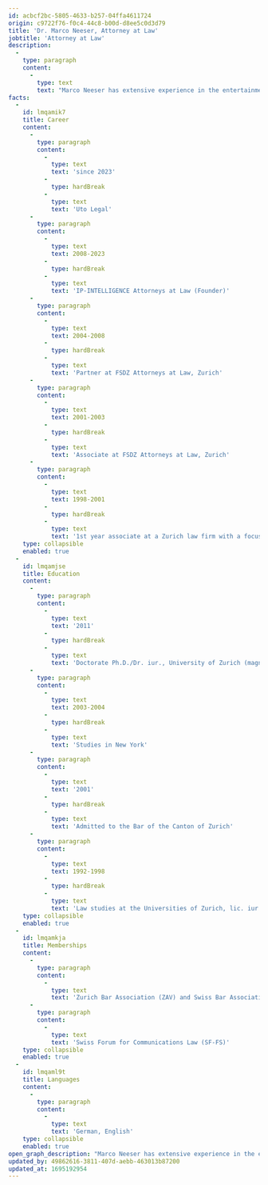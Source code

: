 ```yaml
---
id: acbcf2bc-5805-4633-b257-04ffa4611724
origin: c9722f76-f0c4-44c8-b00d-d8ee5c0d3d79
title: 'Dr. Marco Neeser, Attorney at Law'
jobtitle: 'Attorney at Law'
description:
  -
    type: paragraph
    content:
      -
        type: text
        text: "Marco Neeser has extensive experience in the entertainment and media sector (music and film industry, electronic media, new technologies and business models, e-commerce, advertising, licensing, and publishing, etc.) due to his many years of professional practice. His clients include in particular music, game, and film producers, recording companies, publishers, media companies, artists, advertising, and design agencies as well as start-ups and established companies in the media and technology sector. He practices primarily in the areas of copyright law, licensing law, trademark law, media law, corporate law, and general contract law. Marco Neeser obtained his doctorate from the University of Zurich with his comparative law dissertation on the topic of artists' contracts in the music industry and has been involved in numerous music projects and companies in the entertainment and technology sector."
facts:
  -
    id: lmqamik7
    title: Career
    content:
      -
        type: paragraph
        content:
          -
            type: text
            text: 'since 2023'
          -
            type: hardBreak
          -
            type: text
            text: 'Uto Legal'
      -
        type: paragraph
        content:
          -
            type: text
            text: 2008-2023
          -
            type: hardBreak
          -
            type: text
            text: 'IP-INTELLIGENCE Attorneys at Law (Founder)'
      -
        type: paragraph
        content:
          -
            type: text
            text: 2004-2008
          -
            type: hardBreak
          -
            type: text
            text: 'Partner at FSDZ Attorneys at Law, Zurich'
      -
        type: paragraph
        content:
          -
            type: text
            text: 2001-2003
          -
            type: hardBreak
          -
            type: text
            text: 'Associate at FSDZ Attorneys at Law, Zurich'
      -
        type: paragraph
        content:
          -
            type: text
            text: 1998-2001
          -
            type: hardBreak
          -
            type: text
            text: '1st year associate at a Zurich law firm with a focus on media and copyright law'
    type: collapsible
    enabled: true
  -
    id: lmqamjse
    title: Education
    content:
      -
        type: paragraph
        content:
          -
            type: text
            text: '2011'
          -
            type: hardBreak
          -
            type: text
            text: 'Doctorate Ph.D./Dr. iur., University of Zurich (magna cum laude)'
      -
        type: paragraph
        content:
          -
            type: text
            text: 2003-2004
          -
            type: hardBreak
          -
            type: text
            text: 'Studies in New York'
      -
        type: paragraph
        content:
          -
            type: text
            text: '2001'
          -
            type: hardBreak
          -
            type: text
            text: 'Admitted to the Bar of the Canton of Zurich'
      -
        type: paragraph
        content:
          -
            type: text
            text: 1992-1998
          -
            type: hardBreak
          -
            type: text
            text: 'Law studies at the Universities of Zurich, lic. iur. (magna cum laude)'
    type: collapsible
    enabled: true
  -
    id: lmqamkja
    title: Memberships
    content:
      -
        type: paragraph
        content:
          -
            type: text
            text: 'Zurich Bar Association (ZAV) and Swiss Bar Association (SAV)'
      -
        type: paragraph
        content:
          -
            type: text
            text: 'Swiss Forum for Communications Law (SF-FS)'
    type: collapsible
    enabled: true
  -
    id: lmqaml9t
    title: Languages
    content:
      -
        type: paragraph
        content:
          -
            type: text
            text: 'German, English'
    type: collapsible
    enabled: true
open_graph_description: "Marco Neeser has extensive experience in the entertainment and media sector (music and film industry, electronic media, new technologies and business models, e-commerce, advertising, licensing, and publishing, etc.) due to his many years of professional practice. His clients include in particular music, game, and film producers, recording companies, publishers, media companies, artists, advertising, and design agencies as well as start-ups and established companies in the media and technology sector. He practices primarily in the areas of copyright law, licensing law, trademark law, media law, corporate law, and general contract law. Marco Neeser obtained his doctorate from the University of Zurich with his comparative law dissertation on the topic of artists' contracts in the music industry and has been involved in numerous music projects and companies in the entertainment and technology sector."
updated_by: 49862616-3811-407d-aebb-463013b87200
updated_at: 1695192954
---
```

